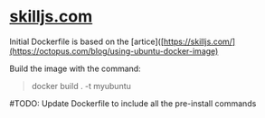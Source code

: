 # [skilljs.com](https://skilljs.com/)

Initial Dockerfile is based on the [artice]([https://skilljs.com/](https://octopus.com/blog/using-ubuntu-docker-image)

Build the image with the command:
> docker build . -t myubuntu

#TODO: Update Dockerfile to include all the pre-install commands
